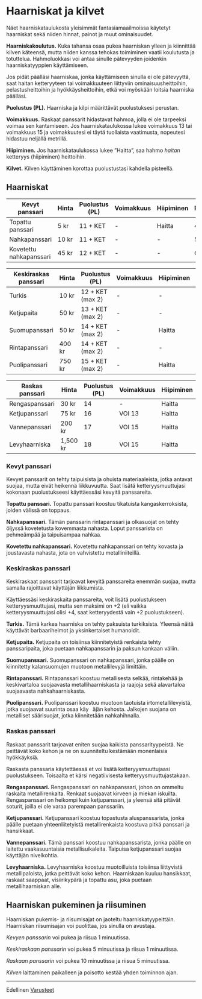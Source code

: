 # Haarniskat ja kilvet

Näet haarniskataulukosta yleisimmät fantasiamaailmoissa käytetyt haarniskat sekä niiden 
hinnat, painot ja muut ominaisuudet.

**Haarniskakoulutus.**  Kuka tahansa osaa pukea haarniskan ylleen ja kiinnittää kilven käteensä, 
mutta niiden kanssa tehokas toimiminen vaatii koulutusta ja totuttelua. Hahmoluokkasi voi antaa 
sinulle pätevyyden joidenkin haarniskatyyppien käyttämiseen.

Jos pidät päälläsi haarniskaa, jonka käyttämiseen sinulla ei ole pätevyyttä, saat haitan ketteryyteen 
tai voimakkuuteen liittyviin ominaisuusheittoihin, pelastusheittoihin ja hyökkäysheittoihin, etkä voi
myöskään loitsia haarniska päälläsi.

**Puolustus (PL).** Haarniska ja kilpi määrittävät puolustuksesi perustan.

**Voimakkuus.** Raskaat panssarit hidastavat hahmoa, jolla ei ole tarpeeksi voimaa sen kantamiseen. Jos haarniskataulukossa lukee voimakkuus 13 tai voimakkuus 15 ja voimakkuutesi ei täytä tuollaista vaatimusta, nopeutesi hidastuu neljällä metrillä.

**Hiipiminen.** Jos haarniskataulukossa lukee ”Haitta”, saa hahmo *haitan* ketteryys (hiipiminen) heittoihin.

**Kilvet.** Kilven käyttäminen korottaa puolustustasi kahdella pisteellä.

## Haarniskat

| Kevyt panssari         | Hinta | Puolustus (PL) | Voimakkuus | Hiipiminen | Paino |
|------------------------|-------|----------------|------------|------------|-------|
|Topattu panssari        | 5 kr  | 11 + KET       | -          |Haitta      | 4 kg  |
|Nahkapanssari           | 10 kr | 11 + KET       | -          | -          | 5 kg  |
|Kovetettu nahkapanssari | 45 kr | 12 + KET       | -          | -          | 6 kg  |

| Keskiraskas panssari   | Hinta  | Puolustus (PL)   | Voimakkuus | Hiipiminen | Paino |
|------------------------|--------|------------------|------------|------------|-------|
|Turkis                  | 10 kr  | 12 + KET (max 2) | -          | -          | 6 kg  |
|Ketjupaita              | 50 kr  | 13 + KET (max 2) | -          | -          | 10 kg |
|Suomupanssari           | 50 kr  | 14 + KET (max 2) | -          | Haitta     | 20 kg |
|Rintapanssari           | 400 kr | 14 + KET (max 2) | -          | -          | 10 kg |
|Puolipanssari           | 750 kr | 15 + KET (max 2) | -          | Haitta     | 20 kg |

| Raskas panssari | Hinta    | Puolustus (PL)   | Voimakkuus | Hiipiminen | Paino |
|-----------------|----------|------------------|------------|------------|-------|
|Rengaspanssari   | 30 kr    | 14               |-           | Haitta     | 20 kg |
|Ketjupanssari    | 75 kr    | 16               | VOI 13     | Haitta     | 25 kg |
|Vannepanssari    | 200 kr   | 17               | VOI 15     | Haitta     | 27 kg |
|Levyhaarniska    | 1,500 kr | 18               | VOI 15     | Haitta     | 30 kg |

### Kevyt panssari
Kevyet panssarit on tehty taipuisista ja ohuista materiaaleista,
jotka antavat suojaa, mutta eivät heikennä liikkuvuutta. Saat
lisätä ketteryysmuuttujasi kokonaan puolustukseesi käyttäessäsi
kevyitä panssareita.

**Topattu panssari.** Topattu panssari koostuu tikatuista kangaskerroksista,
joiden välissä on toppaus.

**Nahkapanssari.** Tämän panssarin rintapanssari ja olkasuojat
on tehty öljyssä kovetetusta kovemmasta nahasta. Loput panssarista
on pehmeämpää ja taipuisampaa nahkaa.

**Kovetettu nahkapanssari.** Kovetettu nahkapanssari on
tehty kovasta ja joustavasta nahasta, jota on vahvistettu
metalliniiteillä.

### Keskiraskas panssari
Keskiraskaat panssarit tarjoavat kevyitä panssareita enemmän
suojaa, mutta samalla rajoittavat käyttäjän liikkumista.

Käyttäessäsi keskiraskaita panssareita, voit lisätä puolustukseen
ketteryysmuuttujasi, mutta sen maksimi on +2 (eli vaikka ketteryysmuuttujasi
olisi +4, saat ketteryydestä vain +2 puolustukseen).

**Turkis.** Tämä karkea haarniska on tehty paksuista turkiksista.
Yleensä näitä käyttävät barbaariheimot ja yksinkertaiset
humanoidit.

**Ketjupaita.** Ketjupaita on toisiinsa kiinnitetyistä renkaista
tehty panssaripaita, joka puetaan nahkapanssarin ja paksun
kankaan väliin.

**Suomupanssari.** Suomupanssari on nahkapanssari, jonka päälle on kiinnitetty
kalansuomujen muotoon metallilevyjä limittäin.

**Rintapanssari.** Rintapanssari koostuu metallisesta selkää,
rintakehää ja keskivartaloa suojaavasta metallihaarniskasta ja
raajoja sekä alavartaloa suojaavasta nahkahaarniskasta.

**Puolipanssari.** Puolipanssari koostuu muotoon taotuista irtometallilevyistä,
jotka suojaavat suurinta osaa käy  äjän kehosta.
Jalkojen suojana on metalliset säärisuojat, jotka kiinnitetään nahkahihnalla.

### Raskas panssari
Raskaat panssarit tarjoavat eniten suojaa kaikista panssarityypeistä.
Ne peittävät koko kehon ja ne on suunniteltu kestämään
monenlaisia hyökkäyksiä.

Raskasta panssaria käytettäessä et voi lisätä ketteryysmuuttujaasi
puolustukseen. Toisaalta et kärsi negatiivisesta
ketteryysmuuttujastakaan.

**Rengaspanssari.** Rengaspanssari on nahkapanssari, johon on
ommeltu raskaita metallirenkaita. Renkaat suojaavat kirveen ja
miekan iskuilta. Rengaspanssari on heikompi kuin ketjupanssari,
ja yleensä sitä pitävät soturit, joilla ei ole varaa parempaan
panssariin.

**Ketjupanssari.** Ketjupanssari koostuu topastusta aluspanssarista,
jonka päälle puetaan yhteenliitetyistä metallirenkaista
koostuva pitkä panssari ja hansikkaat.

**Vannepanssari.** Tämä panssari koostuu nahkapanssarista,
jonka päälle on laitettu vaakasuuntaisia metallisuikaleita. Taipuisa
ketjupanssari suojaa käyttäjän nivelkohtia.

**Levyhaarniska.** Levyhaarniska koostuu muotoilluista toisiinsa
liittyvistä metallipaloista, jotka peittävät koko kehon. Haarniskaan
kuuluu hansikkaat, raskaat saappaat, visiirikypärä ja
topattu asu, joka puetaan metallihaarniskan alle.

## Haarniskan pukeminen ja riisuminen
Haarniskan pukemis- ja riisumisajat on jaoteltu haarniskatyypeittäin. 
Haarniskan riisumisajan voi puolittaa, jos sinulla on
avustaja.

_Kevyen panssarin_ voi pukea ja riisua 1 minuutissa.

_Keskiraskaan panssarin_ voi pukea 5 minuutissa ja riisua 1
minuutissa.

_Raskaan panssarin_ voi pukea 10 minuutissa ja riisua 5
minuutissa.

_Kilven_ laittaminen paikalleen ja poisotto kestää yhden toiminnon
ajan.

----

Edellinen [Varusteet](Varusteet.md)